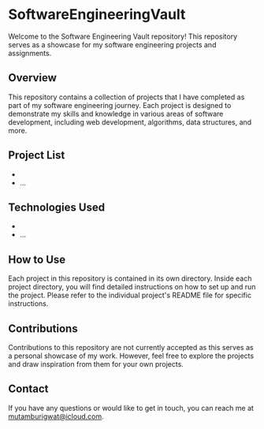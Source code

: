 # SoftwareEngineeringVault

Welcome to the Software Engineering Vault repository! This repository serves as a showcase for my software engineering projects and assignments.

## Overview

This repository contains a collection of projects that I have completed as part of my software engineering journey. Each project is designed to demonstrate my skills and knowledge in various areas of software development, including web development, algorithms, data structures, and more.

## Project List

- 
- ...

## Technologies Used

- 
- ...

## How to Use

Each project in this repository is contained in its own directory. Inside each project directory, you will find detailed instructions on how to set up and run the project. Please refer to the individual project's README file for specific instructions.

## Contributions

Contributions to this repository are not currently accepted as this serves as a personal showcase of my work. However, feel free to explore the projects and draw inspiration from them for your own projects.


## Contact

If you have any questions or would like to get in touch, you can reach me at mutamburigwat@icloud.com.
